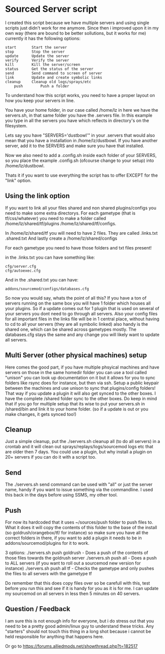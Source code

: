 Sourced Server script
=====================

I created this script because we have multiple servers and using single scripts just didn't work for me anymore. Since then i improved upon it in my own way (there are bound to be better sollutions, but it works for me) currently it has the following options:

	start		Start the server
	stop		Stop the server
	update		Update the server
	verify		Verify the server
	kill		Kill the server/screen
	status		Get the status of the server
	send		Send command to screen of server
	link		Update and create symbolic links
	cleanup		Cleanup old logs/sprays/etc 
        push		Push a folder

To understand how this script works, you need to have a proper layout on how you keep your servers in line.

You have your home folder, in our case called /home/lz in here we have the servers.sh, in that same folder you have the .servers file. In this example you type in all the servers you have which reflects in directory's on the filesystem.

Lets say you have "SERVERS='dustbowl'" in your .servers that would also mean that you have a installation in /home/lz/dustbowl. If you have another server, add it to the SERVERS and make sure you have that installed.

Now we also need to add a .config.sh inside each folder of your SERVERS, so you place the example .config.sh (ofcourse change to your setup) into /home/lz/dustbowl.

Thats it if you want to use everything the script has to offer EXCEPT for the "link" option.

Using the link option
---------------------

If you want to link all your files shared and non shared plugins/configs you need to make some extra directorys. For each gametype (that is tf/css/whatever) you need to make a folder called /home/lz/shared/tf/plugins /home/lz/shared/tf/configs.

In /home/lz/shared/tf you will need to have 2 files. They are called <gametype>.links.txt <gametype>.shared.txt
And lastly create a /home/lz/shared/configs

For each gametype you need to have those folders and txt files present!

in the <gametype>.links.txt you can have something like:

	cfg/server.cfg
	cfg/autoexec.cfg

And in the <gametype>.shared.txt you can have:

	addons/sourcemod/configs/databases.cfg

So now you would say, whats the point of all this? If you have a ton of servers running on the same box you will have 1 folder which houses all your plugins. So if a update comes out for 1 plugin that is used on several of your servers you dont need to go through all servers. Also your config files for all important files in the links file will be in 1 central place, without having to cd to all your servers (they are all symbolic linked) also handy is the shared one, which can be shared across gametypes mostly. The databases.cfg stays the same and any change you will likely want to update all servers.

Multi Server (other physical machines) setup
--------------------------------------------

Here comes the good part, if you have multiple phsyical machines and have servers on those in the same homedir folder you can use a tool called "unison" you can look up documentation on it but it allows for you to sync folders like rsync does for instance, but then via ssh. Setup a public keypair between the machines and use unison to sync that plugins/config folders! That way if you update a plugin it will also get synced to the other boxes. I have the complete /shared folder sync to the other boxes. Do keep in mind that if you go for multiple setup that its wise to put your servers.sh in /shared/bin and link it to your home folder. (so if a update is out or you make changes, it gets synced too!)

Cleanup
-------

Just a simple cleanup, put the ./servers.sh cleanup all (to do all servers) in a crontab and it will clean out sprays/replays/logs/sourcemod logs etc that are older then 7 days. You could use a plugin, but why install a plugin on 20+ servers if you can do it with a script too.

Send
----

The ./servers.sh send command can be used with "all" or just the server name, handy if you want to issue something via the commandline. I used this back in the days before using SSMS, my other tool.

Push
----

For now its hardcoded that it uses ~/sources/push folder to push files to. What it does it will copy the contents of this folder to the base of the install (so goldrush/orangebox/tf/ for instance) so make sure you have all the correct folders in there, if you want to add a plugin it needs to be in addons/sourcemod/plugins for it to work.

3 options:
	./servers.sh push goldrush - Does a push of the contents of those files towards the goldrush server
	./servers.sh push all - Does a push to ALL servers (if you want to roll out a sourcemod new version for instance)
	./servers.sh push all tf - Checks the gametype and only pushes the files to all servers with the gametype tf

Do remember that this does copy files over so be carefull with this, test before you run this and see if it is handy for you as it is for me. I can update my sourcemod on all servers in less then 5 minutes on 40 servers.

Question / Feedback
-------------------

I am sure this is not enough info for everyone, but i do stress out that you need to be a pretty good admin/linux guy to understand these tricks. Any "starters" should not touch this thing in a long shot because i cannot be held responsible for anything that happens here.

Or go to https://forums.alliedmods.net/showthread.php?t=182517
